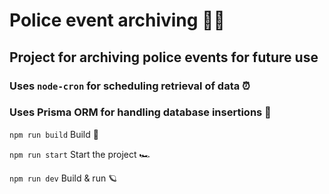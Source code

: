 # Police event archiving 🚓🚨

## Project for archiving police events for future use

### Uses `node-cron` for scheduling retrieval of data ⏰
### Uses Prisma ORM for handling database insertions 📄

`npm run build` Build 🔨

`npm run start` Start the project 🏎️

``npm run dev`` Build & run 🪐